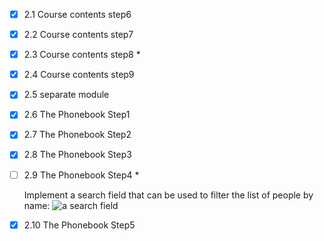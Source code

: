 - [x] 2.1 Course contents step6
- [x] 2.2 Course contents step7
- [x] 2.3 Course contents step8 *
- [x] 2.4 Course contents step9
- [x] 2.5 separate module
- [x] 2.6 The Phonebook Step1
- [x] 2.7 The Phonebook Step2
- [x] 2.8 The Phonebook Step3
- [ ] 2.9 The Phonebook Step4 *

    Implement a search field that can be used to filter the list of people by name:
    ![a search field](https://fullstackopen.com/static/4b5897029d4c9e2eb61631ca4c1a4f24/14be6/13e.png)
- [x] 2.10 The Phonebook Step5